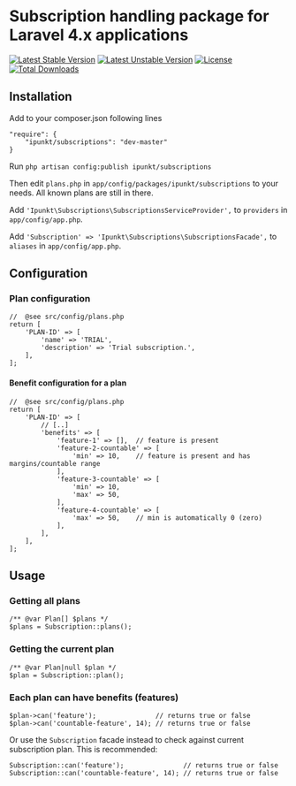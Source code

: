 # Subscription handling package for Laravel 4.x applications

[![Latest Stable Version](https://poser.pugx.org/ipunkt/subscriptions/v/stable.svg)](https://packagist.org/packages/ipunkt/subscriptions) [![Latest Unstable Version](https://poser.pugx.org/ipunkt/subscriptions/v/unstable.svg)](https://packagist.org/packages/ipunkt/subscriptions) [![License](https://poser.pugx.org/ipunkt/subscriptions/license.svg)](https://packagist.org/packages/ipunkt/subscriptions) [![Total Downloads](https://poser.pugx.org/ipunkt/subscriptions/downloads.svg)](https://packagist.org/packages/ipunkt/subscriptions)

## Installation

Add to your composer.json following lines

	"require": {
		"ipunkt/subscriptions": "dev-master"
	}

Run `php artisan config:publish ipunkt/subscriptions`

Then edit `plans.php` in `app/config/packages/ipunkt/subscriptions` to your needs. All known plans are still in there.

Add `'Ipunkt\Subscriptions\SubscriptionsServiceProvider',` to `providers` in `app/config/app.php`.

Add `'Subscription' => 'Ipunkt\Subscriptions\SubscriptionsFacade',` to `aliases` in `app/config/app.php`.

## Configuration

### Plan configuration

	//  @see src/config/plans.php
	return [
    	'PLAN-ID' => [
    		'name' => 'TRIAL',
    		'description' => 'Trial subscription.',
    	],
    ];

#### Benefit configuration for a plan

	//  @see src/config/plans.php
	return [
    	'PLAN-ID' => [
    		// [..]    		
			'benefits' => [
				'feature-1' => [],  // feature is present
				'feature-2-countable' => [
					'min' => 10,    // feature is present and has margins/countable range
				],
				'feature-3-countable' => [
					'min' => 10,
					'max' => 50,
				],
				'feature-4-countable' => [
					'max' => 50,    // min is automatically 0 (zero)
				],
			],
    	],
    ];


## Usage

### Getting all plans

	/** @var Plan[] $plans */
	$plans = Subscription::plans();

### Getting the current plan

	/** @var Plan|null $plan */
	$plan = Subscription::plan();

### Each plan can have benefits (features)

	$plan->can('feature');               // returns true or false
	$plan->can('countable-feature', 14); // returns true or false

Or use the `Subscription` facade instead to check against current subscription plan. This is recommended:

	Subscription::can('feature');               // returns true or false
	Subscription::can('countable-feature', 14); // returns true or false

